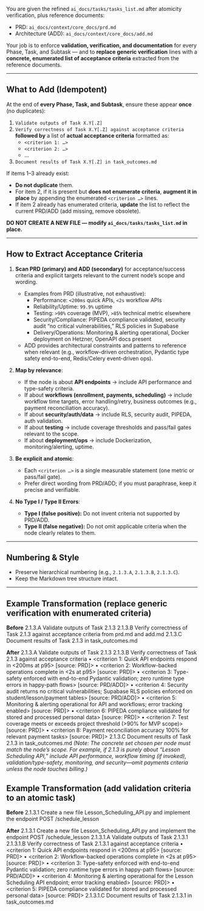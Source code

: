 You are given the refined `ai_docs/tasks/tasks_list.md` after atomicity verification, plus reference documents:
- PRD: `ai_docs/context/core_docs/prd.md`
- Architecture (ADD): `ai_docs/context/core_docs/add.md`

Your job is to enforce **validation, verification, and documentation** for every Phase, Task, and Subtask — and to **replace generic verification** lines with a **concrete, enumerated list of acceptance criteria** extracted from the reference documents.

---

## What to Add (Idempotent)
At the end of **every Phase, Task, and Subtask**, ensure these appear **once** (no duplicates):
1. `Validate outputs of Task X.Y[.Z]`
2. `Verify correctness of Task X.Y[.Z] against acceptance criteria` **followed by** a list of **actual acceptance criteria** formatted as:
   - `<criterion 1: …>`
   - `<criterion 2: …>`
   - …
3. `Document results of Task X.Y[.Z] in task_outcomes.md`

If items 1–3 already exist:
- **Do not duplicate** them.
- For item 2, if it is present but **does not enumerate criteria**, **augment it in place** by appending the enumerated `<criterion …>` lines.
- If item 2 already has enumerated criteria, **update** the list to reflect the current PRD/ADD (add missing, remove obsolete).

**DO NOT CREATE A NEW FILE — modify `ai_docs/tasks/tasks_list.md` in place.**

---

## How to Extract Acceptance Criteria
1. **Scan PRD (primary) and ADD (secondary)** for acceptance/success criteria and explicit targets relevant to the current node’s scope and wording.
   - Examples from PRD (illustrative, not exhaustive):
     - Performance: `<200ms` quick APIs, `<2s` workflow APIs
     - Reliability/Uptime: `99.9%` uptime
     - Testing: `>90%` coverage (MVP), `>85%` technical metric elsewhere
     - Security/Compliance: PIPEDA compliance validated, security audit “no critical vulnerabilities,” RLS policies in Supabase
     - Delivery/Operations: Monitoring & alerting operational, Docker deployment on Hetzner, OpenAPI docs present
   - ADD provides architectural constraints and patterns to reference when relevant (e.g., workflow-driven orchestration, Pydantic type safety end-to-end, Redis/Celery event-driven ops).

2. **Map by relevance**:
   - If the node is about **API endpoints** → include API performance and type-safety criteria.
   - If about **workflows (enrollment, payments, scheduling)** → include workflow time targets, error handling/retry, business outcomes (e.g., payment reconciliation accuracy).
   - If about **security/auth/data** → include RLS, security audit, PIPEDA, auth validation.
   - If about **testing** → include coverage thresholds and pass/fail gates relevant to the scope.
   - If about **deployment/ops** → include Dockerization, monitoring/alerting, uptime.

3. **Be explicit and atomic**:
   - Each `<criterion …>` is a single measurable statement (one metric or pass/fail gate).
   - Prefer direct wording from PRD/ADD; if you must paraphrase, keep it precise and verifiable.

4. **No Type I / Type II Errors**:
   - **Type I (false positive):** Do not invent criteria not supported by PRD/ADD.
   - **Type II (false negative):** Do not omit applicable criteria when the node clearly relates to them.

---

## Numbering & Style
- Preserve hierarchical numbering (e.g., `2.1.3.A`, `2.1.3.B`, `2.1.3.C`).
- Keep the Markdown tree structure intact.

---

## Example Transformation (replace generic verification with enumerated criteria)

**Before**
2.1.3.A Validate outputs of Task 2.1.3
2.1.3.B Verify correctness of Task 2.1.3 against acceptance criteria from prd.md and add.md
2.1.3.C Document results of Task 2.1.3 in task_outcomes.md

**After**
2.1.3.A Validate outputs of Task 2.1.3
2.1.3.B Verify correctness of Task 2.1.3 against acceptance criteria
	•	<criterion 1: Quick API endpoints respond in <200ms at p95>  [source: PRD]>
	•	<criterion 2: Workflow-backed operations complete in <2s at p95>  [source: PRD]>
	•	<criterion 3: Type-safety enforced with end-to-end Pydantic validation; zero runtime type errors in happy-path flows>  [source: PRD/ADD]>
	•	<criterion 4: Security audit returns no critical vulnerabilities; Supabase RLS policies enforced on student/lesson/payment tables>  [source: PRD/ADD]>
	•	<criterion 5: Monitoring & alerting operational for API and workflows; error tracking enabled>  [source: PRD]>
	•	<criterion 6: PIPEDA compliance validated for stored and processed personal data>  [source: PRD]>
	•	<criterion 7: Test coverage meets or exceeds project threshold (>90% for MVP scope)>  [source: PRD]>
	•	<criterion 8: Payment reconciliation accuracy 100% for relevant payment tasks>  [source: PRD]>
2.1.3.C Document results of Task 2.1.3 in task_outcomes.md
*(Note: The concrete set chosen per node must match the node’s scope. For example, if 2.1.3 is purely about “Lesson Scheduling API,” include API performance, workflow timing (if invoked), validation/type-safety, monitoring, and security—omit payments criteria unless the node touches billing.)*


## Example Transformation (add validation criteria to an atomic task)

**Before**
2.1.3.1 Create a new file Lesson_Scheduling_API.py and implement the endpoint POST /schedule_lesson

**After**
2.1.3.1 Create a new file Lesson_Scheduling_API.py and implement the endpoint POST /schedule_lesson
2.1.3.1.A Validate outputs of Task 2.1.3.1
2.1.3.1.B Verify correctness of Task 2.1.3.1 against acceptance criteria
    • <criterion 1: Quick API endpoints respond in <200ms at p95> [source: PRD]>
    • <criterion 2: Workflow-backed operations complete in <2s at p95> [source: PRD]>
    • <criterion 3: Type-safety enforced with end-to-end Pydantic validation; zero runtime type errors in happy-path flows> [source: PRD/ADD]>
    • <criterion 4: Monitoring & alerting operational for the Lesson Scheduling API endpoint; error tracking enabled> [source: PRD]>
    • <criterion 5: PIPEDA compliance validated for stored and processed personal data> [source: PRD]>
2.1.3.1.C Document results of Task 2.1.3.1 in task_outcomes.md